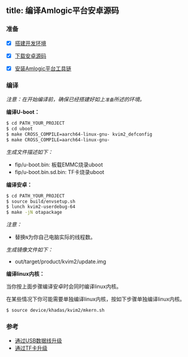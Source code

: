 title: 编译Amlogic平台安卓源码
---


### 准备
- [x] [搭建开发环境](http://source.android.com/source/initializing.html)
- [x] [下载安卓源码](/zh-cn/vim2/DownloadAndroidSourceCode.html)
- [x] [安装Amlogic平台工具链](/zh-cn/vim2/InstallToolchains.html)


### 编译
*注意：在开始编译前，确保已经搭建好如上`准备`所述的环境。*

**编译U-boot：**
```sh
$ cd PATH_YOUR_PROJECT
$ cd uboot
$ make CROSS_COMPILE=aarch64-linux-gnu- kvim2_defconfig
$ make CROSS_COMPILE=aarch64-linux-gnu-
```
*生成文件描述如下：*

* fip/u-boot.bin: 板载EMMC烧录uboot
* fip/u-boot.bin.sd.bin: TF卡烧录uboot


**编译安卓：**
```sh
$ cd PATH_YOUR_PROJECT
$ source build/envsetup.sh
$ lunch kvim2-userdebug-64
$ make -jN otapackage
```
*注意：*

* 替换`N`为你自己电脑实际的线程数。

*生成镜像文件如下：*

* out/target/product/kvim2/update.img


**编译linux内核：**

当你按上面步骤编译安卓时会同时编译linux内核。

在某些情况下你可能需要单独编译linux内核，按如下步骤单独编译linux内核。
```sh
$ source device/khadas/kvim2/mkern.sh
```

### 参考
* [通过USB数据线升级](/zh-cn/vim2/UpgradeViaUSBCable.html)
* [通过TF卡升级](/zh-cn/vim2/UpgradeViaTFBurningCard.html)
